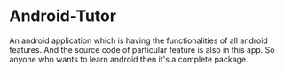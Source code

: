 # Android-Tutor
An android application which is having the functionalities of all android features. And the source code of particular feature is also in this app. So anyone who wants to learn android then it's a complete package. 
